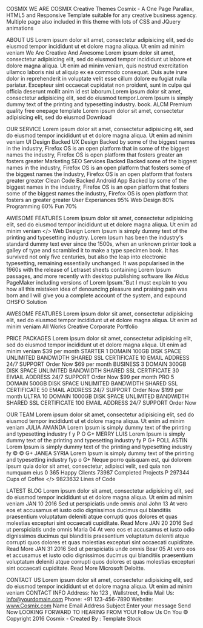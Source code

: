 COSMIX
WE ARE COSMIX Creative Themes
Cosmix - A One Page Parallax, HTML5 and Responsive Template suitable for any creative business agency. Multiple page also included in this theme with lots of CSS and JQuery animations

ABOUT US
Lorem ipsum dolor sit amet, consectetur adipisicing elit, sed do eiusmod tempor incididunt ut et dolore magna aliqua. Ut
enim ad minim veniam
We Are Creative And Awesome
Lorem ipsum dolor sit amet, consectetur adipisicing elit, sed do eiusmod tempor incididunt ut labore et dolore magna aliqua. Ut enim ad minim veniam, quis nostrud exercitation ullamco laboris nisi ut aliquip ex ea commodo consequat. Duis aute irure dolor in reprehenderit in voluptate velit esse cillum dolore eu fugiat nulla pariatur. Excepteur sint occaecat cupidatat non proident, sunt in culpa qui officia deserunt mollit anim id est laborum.Lorem ipsum dolor sit amet, consectetur adipisicing elit, sed do eiusmod tempor.Lorem Ipsum is simply dummy text of the printing and typesetting industry. book.
ALCM
Premium quality free onepage template Lorem ipsum dolor sit amet, consectetur adipisicing elit, sed do eiusmod
Download

OUR SERVICE
Lorem ipsum dolor sit amet, consectetur adipisicing elit, sed do eiusmod tempor incididunt ut et dolore magna aliqua. Ut
enim ad minim veniam
UI Design
Backed
UX Design Backed by some of the biggest names in the
industry, Firefox OS is
an open platform that
in
some of the biggest names
the industry, Firefox OS is
open platform that fosters greater
an
fosters
greater
Marketing
SEO Services
Backed
Backed
some of the biggest names in the industry, Firefox OS is an open platform that fosters
some of the biggest names
the industry, Firefox OS is an open platform that fosters greater
greater
Clean Code
Backed
Android App Backed by some of the biggest names
in
the industry, Firefox OS is an open platform that fosters
some of the biggest names
the industry, Firefox OS is
open platform that fosters
an
greater
greater
User Experiances
95%
Web Design
80%
Programming
60%
Fun
70%

AWESOME FEATURES
Lorem ipsum dolor sit amet, consectetur adipisicing elit, sed do eiusmod tempor incididunt ut et dolore magna aliqua. Ut
enim ad minim veniam
</>
Web Design
Lorem Ipsum is simply dummy text of the printing and typesetting industry. Lorem Ipsum has been the industry's standard dummy text ever since the 1500s, when an unknown printer took a galley of type and scrambled it to make a type specimen book. It has survived not only five centuries, but also the leap into electronic typesetting, remaining essentially unchanged. It was popularised in the 1960s with the release of Letraset sheets containing
Lorem Ipsum passages, and more recently with desktop publishing software like Aldus PageMaker including versions of Lorem Ipsum."But I must explain to you how all this mistaken idea of denouncing pleasure and praising pain was born and I will give you a complete account of the system, and expound
OHSFO
Solution

AWESOME FEATURES
Lorem ipsum dolor sit amet, consectetur adipisicing elit, sed do eiusmod tempor incididunt ut et dolore magna aliqua. Ut
enim ad minim veniam
All Works
Creative
Corporate
Portfolio

PRICE PACKAGES
Lorem ipsum dolor sit amet, consectetur adipisicing elit, sed do eiusmod tempor incididunt ut et dolore magna
aliqua. Ut enim ad minim veniam
$39
per month
STARTER
1 DOMAIN
100GB DISK SPACE
UNLIMITED BANDWIDTH
SHARED SSL CERTIFICATE
10 EMAIL ADDRESS
24/7 SUPPORT
Order Now
$69 per month
BUSINESS
3 DOMAIN
300GB DISK SPACE
UNLIMITED BANDWIDTH
SHARED SSL CERTIFICATE
30 EIVIAIL ADDRESS
24/7 SUPPORT
Order Now
$99
per month
PRO
5 DOMAIN
500GB DISK SPACE
UNLIMITED BANDWIDTH
SHARED SSL CERTIFICATE
50 EMAIL ADDRESS
24/7 SUPPORT
Order Now
$199 per month
ULTRA
10 DOMAIN
1000GB DISK SPACE
UNLIMITED BANDWIDTH
SHARED SSL CERTIFICATE
100 EMAIL ADDRESS
24/7 SUPPORT
Order Now

OUR TEAM
Lorem ipsum dolor sit amet, consectetur adipisicing elit, sed do eiusmod tempor incididunt ut et dolore magna aliqua. Ut
enim ad minim veniam
JULIA AMANDA
Lorem Ipsum is simply dummy text of the printing and
typesetting industry
f y
P
O
G+
MERRY LUIS
Lorem Ipsum is simply dummy text of the printing and
typesetting industry
fy P G+
POLL ASTIN
Lorem Ipsum is simply dummy text of the printing and
typesetting industry
fy © © G+
JANEA SYRIA Lorem Ipsum is simply dummy text of the printing and
typesetting industry
fyp o G+
Neque porro quisquam est, qui dolorem
ipsum quia dolor sit amet, consectetur, adipisci velit, sed quia non numquam eius
0 365 Happy Clients
73987
Completed Projects
P 297344 Cups of Coffee
</> 9823632 Lines of Code

LATEST BLOG
Lorem ipsum dolor sit amet, consectetur adipisicing elit, sed do eiusmod tempor incididunt ut et dolore magna
aliqua. Ut enim ad minim veniam
JAN
10 2016
Sed ut perspiciatis unde omnis anal John 13
At vero eos et accusamus et iusto odio dignissimos ducimus qui blanditiis praesentium voluptatum deleniti atque corrupti quos dolores et quas molestias excepturi sint occaecati cupiditate.
Read More
JAN 20
2016
Sed ut perspiciatis unde omnis
Maria 04
At vero eos et accusamus et iusto odio dignissimos ducimus qui blanditiis praesentium voluptatum deleniti atque corrupti quos dolores et quas molestias excepturi sint occaecati cupiditate.
Read More
JAN
31 2016
Sed ut perspiciatis unde omnis
Bear 05
At vero eos et accusamus et iusto odio dignissimos ducimus qui blanditiis praesentium voluptatum deleniti atque corrupti quos dolores et quas molestias excepturi sint occaecati cupiditate.
Read More
Microsoft
Deloitte.

CONTACT US
Lorem ipsum dolor sit amet, consectetur adipisicing elit, sed do eiusmod tempor incididunt ut et dolore magna
aliqua. Ut enim ad minim veniam
CONTACT INFO
Address: No 123 , Wallstreet, India
Mail Us: Info@yourdomain.com
Phone: +91 123-456-7890
Website: www.Cosmix.com
Name
Email Address
Subject
Enter your message
Send Now
LOOKING FORWARD TO HEARING
FROM YOU!
Follow Us On
You
© Copyright 2016 Cosmix - Created By : Template Stock
